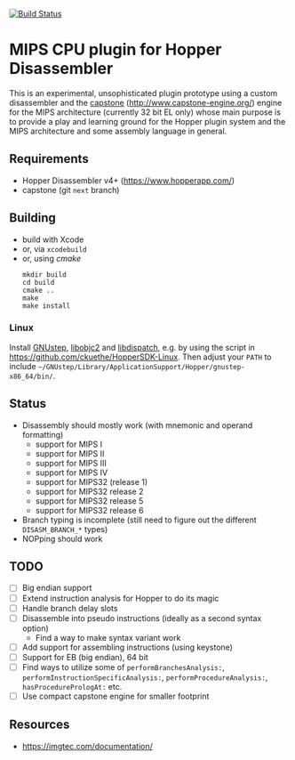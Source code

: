 [![Build Status](https://travis-ci.org/makigumo/MIPSCPU.svg?branch=master)](https://travis-ci.org/makigumo/MIPSCPU)

# MIPS CPU plugin for Hopper Disassembler

This is an experimental, unsophisticated plugin prototype using a custom disassembler and the [capstone](https://github.com/aquynh/capstone) (http://www.capstone-engine.org/) engine for the MIPS architecture (currently 32 bit EL only) whose main purpose is to provide a play and learning ground for the Hopper plugin system and the MIPS architecture and some assembly language in general.

## Requirements

* Hopper Disassembler v4+ (https://www.hopperapp.com/)
* capstone (git `next` branch)

## Building

* build with Xcode
* or, via `xcodebuild`
* or, using *cmake*
    ```
    mkdir build
    cd build
    cmake ..
    make
    make install
    ```
### Linux

Install [GNUstep](https://github.com/gnustep/base), [libobjc2](https://github.com/gnustep/libobjc2) and [libdispatch](https://github.com/nickhutchinson/libdispatch), e.g. by using the script in https://github.com/ckuethe/HopperSDK-Linux.
Then adjust your `PATH` to include `~/GNUstep/Library/ApplicationSupport/Hopper/gnustep-x86_64/bin/`.

## Status

* Disassembly should mostly work (with mnemonic and operand formatting)
    * support for MIPS I
    * support for MIPS II
    * support for MIPS III
    * support for MIPS IV
    * support for MIPS32 (release 1)
    * support for MIPS32 release 2
    * support for MIPS32 release 5
    * support for MIPS32 release 6
* Branch typing is incomplete (still need to figure out the different `DISASM_BRANCH_*` types)
* NOPping should work

## TODO

* [ ] Big endian support
* [ ] Extend instruction analysis for Hopper to do its magic
* [ ] Handle branch delay slots
* [ ] Disassemble into pseudo instructions (ideally as a second syntax option)
    * Find a way to make syntax variant work
* [ ] Add support for assembling instructions (using keystone)
* [ ] Support for EB (big endian), 64 bit
* [ ] Find ways to utilize some of `performBranchesAnalysis:`, `performInstructionSpecificAnalysis:`, `performProcedureAnalysis:`, `hasProcedurePrologAt:` etc.
* [ ] Use compact capstone engine for smaller footprint

## Resources

* https://imgtec.com/documentation/
